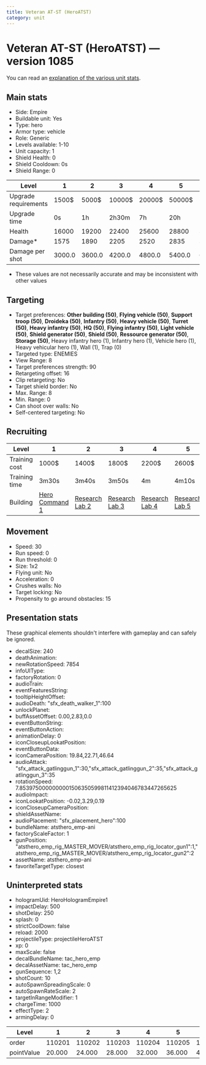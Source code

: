 ```yaml
---
title: Veteran AT-ST (HeroATST)
category: unit
---
```


# Veteran AT-ST (HeroATST) — version 1085

You can read an [explanation  of the various unit stats](unitexplained.md).

## Main stats

  * Side: Empire
  * Buildable unit: Yes
  * Type: hero
  * Armor type: vehicle
  * Role: Generic
  * Levels available: 1-10
  * Unit capacity: 1
  * Shield Health: 0
  * Shield Cooldown: 0s
  * Shield Range: 0

|Level               |1     |2     |3     |4     |5     |6      |7      |8      |9       |10      |
|--------------------|------|------|------|------|------|-------|-------|-------|--------|--------|
|Upgrade requirements|1500$ |5000$ |10000$|20000$|50000$|135000$|225000$|450000$|1500000$|2500000$|
|Upgrade time        |0s    |1h    |2h30m |7h    |20h   |2d12h  |4d     |6d     |1w1d    |1w5d    |
|Health              |16000 |19200 |22400 |25600 |28800 |32000  |35200  |38400  |41600   |48000   |
|Damage*             |1575  |1890  |2205  |2520  |2835  |3150   |3465   |3780   |4095    |4725    |
|Damage per shot     |3000.0|3600.0|4200.0|4800.0|5400.0|6000.0 |6600.0 |7200.0 |7800.0  |9000.0  |

* These values are not necessarily accurate and may be inconsistent with other values

## Targeting

  * Target preferences: **Other building (50)**, **Flying vehicle (50)**, **Support troop (50)**, **Droideka (50)**, **Infantry (50)**, **Heavy vehicle (50)**, **Turret (50)**, **Heavy infantry (50)**, **HQ (50)**, **Flying infantry (50)**, **Light vehicle (50)**, **Shield generator (50)**, **Shield (50)**, **Ressource generator (50)**, **Storage (50)**, Heavy infantry hero (1), Infantry hero (1), Vehicle hero (1), Heavy vehicular hero (1), Wall (1), Trap (0)
  * Targeted type: ENEMIES
  * View Range: 8
  * Target preferences strength: 90
  * Retargeting offset: 16
  * Clip retargeting: No
  * Target shield border: No
  * Max. Range: 8
  * Min. Range: 0
  * Can shoot over walls: No
  * Self-centered targeting: No

## Recruiting

|Level        |1                                           |2                                      |3                                      |4                                      |5                                      |6                                      |7                                      |8                                      |9                                      |10                                      |
|-------------|--------------------------------------------|---------------------------------------|---------------------------------------|---------------------------------------|---------------------------------------|---------------------------------------|---------------------------------------|---------------------------------------|---------------------------------------|----------------------------------------|
|Training cost|1000$                                       |1400$                                  |1800$                                  |2200$                                  |2600$                                  |3000$                                  |3400$                                  |4000$                                  |4200$                                  |4600$                                   |
|Training time|3m30s                                       |3m40s                                  |3m50s                                  |4m                                     |4m10s                                  |4m20s                                  |4m30s                                  |4m40s                                  |4m50s                                  |5m                                      |
|Building     |[Hero Command 1](empireTacticalCommand.html)|[Research Lab 2](empireOffenseLab.html)|[Research Lab 3](empireOffenseLab.html)|[Research Lab 4](empireOffenseLab.html)|[Research Lab 5](empireOffenseLab.html)|[Research Lab 6](empireOffenseLab.html)|[Research Lab 7](empireOffenseLab.html)|[Research Lab 8](empireOffenseLab.html)|[Research Lab 9](empireOffenseLab.html)|[Research Lab 10](empireOffenseLab.html)|

## Movement

  * Speed: 30
  * Run speed: 0
  * Run threshold: 0
  * Size: 1x2
  * Flying unit: No
  * Acceleration: 0
  * Crushes walls: No
  * Target locking: No
  * Propensity to go around obstacles: 15

## Presentation stats

These graphical elements shouldn't interfere with gameplay and can safely be ignored.

  * decalSize: 240
  * deathAnimation: 
  * newRotationSpeed: 7854
  * infoUIType: 
  * factoryRotation: 0
  * audioTrain: 
  * eventFeaturesString: 
  * tooltipHeightOffset: 
  * audioDeath: "sfx_death_walker_1":100
  * unlockPlanet: 
  * buffAssetOffset: 0.00,2.83,0.0
  * eventButtonString: 
  * eventButtonAction: 
  * animationDelay: 0
  * iconCloseupLookatPosition: 
  * eventButtonData: 
  * iconCameraPosition: 19.84,22.71,46.64
  * audioAttack: "sfx_attack_gatlinggun_1":30,"sfx_attack_gatlinggun_2":35,"sfx_attack_gatlinggun_3":35
  * rotationSpeed: 7.8539750000000001506350599811412394046783447265625
  * audioImpact: 
  * iconLookatPosition: -0.02,3.29,0.19
  * iconCloseupCameraPosition: 
  * shieldAssetName: 
  * audioPlacement: "sfx_placement_hero":100
  * bundleName: atsthero_emp-ani
  * factoryScaleFactor: 1
  * gunPosition: "atsthero_emp_rig_MASTER_MOVER/atsthero_emp_rig_locator_gun1":1,"atsthero_emp_rig_MASTER_MOVER/atsthero_emp_rig_locator_gun2":2
  * assetName: atsthero_emp-ani
  * favoriteTargetType: closest

## Uninterpreted stats

  * hologramUid: HeroHologramEmpire1
  * impactDelay: 500
  * shotDelay: 250
  * splash: 0
  * strictCoolDown: false
  * reload: 2000
  * projectileType: projectileHeroATST
  * xp: 0
  * maxScale: false
  * decalBundleName: tac_hero_emp
  * decalAssetName: tac_hero_emp
  * gunSequence: 1,2
  * shotCount: 10
  * autoSpawnSpreadingScale: 0
  * autoSpawnRateScale: 2
  * targetInRangeModifier: 1
  * chargeTime: 1000
  * effectType: 2
  * armingDelay: 0

|Level     |1     |2     |3     |4     |5     |6     |7     |8     |9     |10    |
|----------|------|------|------|------|------|------|------|------|------|------|
|order     |110201|110202|110203|110204|110205|110206|110207|110208|110209|110210|
|pointValue|20.000|24.000|28.000|32.000|36.000|40.000|44.000|48.000|52.000|60.000|

